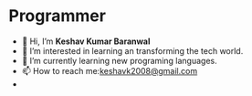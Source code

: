 # Programmer
- 👋 Hi, I’m **Keshav Kumar Baranwal**
- 👀 I’m interested in learning an transforming the tech world.
- 🌱 I’m currently learning new programing languages.
- 📫 How to reach me:keshavk2008@gmail.com
-

<!---
Keshav-brnwl/Keshav-brnwl is a ✨ special ✨ repository because its `README.md` (this file) appears on your GitHub profile.
You can click the Preview link to take a look at your changes.
--->
